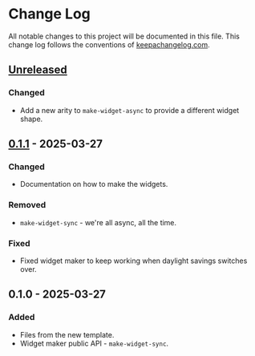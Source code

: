 # Change Log
All notable changes to this project will be documented in this file. This change log follows the conventions of [keepachangelog.com](http://keepachangelog.com/).

## [Unreleased]
### Changed
- Add a new arity to `make-widget-async` to provide a different widget shape.

## [0.1.1] - 2025-03-27
### Changed
- Documentation on how to make the widgets.

### Removed
- `make-widget-sync` - we're all async, all the time.

### Fixed
- Fixed widget maker to keep working when daylight savings switches over.

## 0.1.0 - 2025-03-27
### Added
- Files from the new template.
- Widget maker public API - `make-widget-sync`.

[Unreleased]: https://github.com/yulqen/quicknote/compare/0.1.1...HEAD
[0.1.1]: https://github.com/yulqen/quicknote/compare/0.1.0...0.1.1
